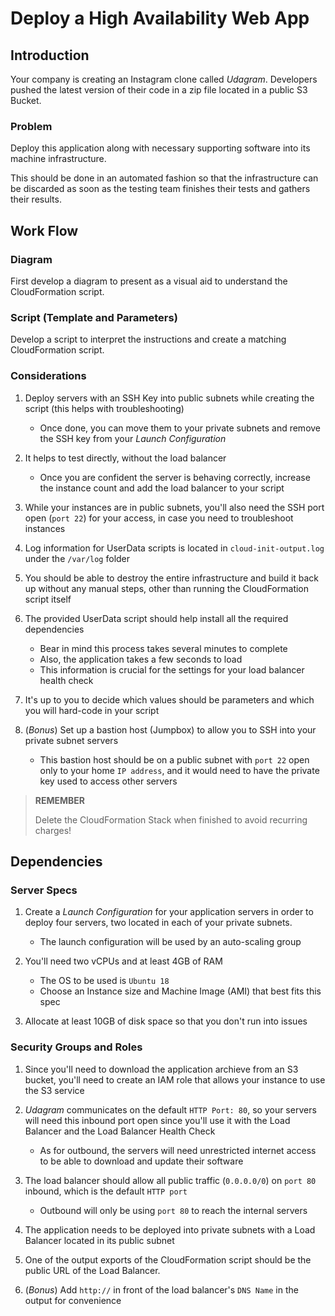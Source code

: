 # Deploy a High Availability Web App

## Introduction

Your company is creating an Instagram clone called *Udagram*. Developers
pushed the latest version of their code in a zip file located in a public S3
Bucket.

### Problem

Deploy this application along with necessary supporting software into its
machine infrastructure.

This should be done in an automated fashion so that the infrastructure can
be discarded as soon as the testing team finishes their tests and gathers
their results.

## Work Flow

### Diagram

First develop a diagram to present as a visual aid to understand the
CloudFormation script.

### Script (Template and Parameters)

Develop a script to interpret the instructions and create a matching
CloudFormation script.

### Considerations

  1. Deploy servers with an SSH Key into public subnets while creating 
the script (this helps with troubleshooting)
      * Once done, you can move them to your private subnets and remove 
the SSH key from your *Launch Configuration*

  2. It helps to test directly, without the load balancer
      * Once you are confident the server is behaving correctly, 
increase the instance count and add the load balancer to your script

  3. While your instances are in public subnets, you'll also need the 
SSH port open (`port 22`) for your access, in case you need to 
troubleshoot instances

  4. Log information for UserData scripts is located in 
`cloud-init-output.log` under the `/var/log` folder

  5. You should be able to destroy the entire infrastructure and build 
it back up without any manual steps, other than running the 
CloudFormation script itself

  6. The provided UserData script should help install all the required 
dependencies
      * Bear in mind this process takes several minutes to complete
      * Also, the application takes a few seconds to load
      * This information is crucial for the settings for your load 
balancer health check

  7. It's up to you to decide which values should be parameters and 
which you will hard-code in your script

  8. (*Bonus*) Set up a bastion host (Jumpbox) to allow you to SSH into 
your private subnet servers
      * This bastion host should be on a public subnet with `port 22` 
open only to your home `IP address`, and it would need to have the 
private key used to access other servers

> **REMEMBER**
>
> Delete the CloudFormation Stack when finished to avoid recurring 
charges!

## Dependencies

### Server Specs

  1. Create a *Launch Configuration* for your application servers in 
order to deploy four servers, two located in each of your private 
subnets.
      * The launch configuration will be used by an auto-scaling group

  2. You'll need two vCPUs and at least 4GB of RAM
      * The OS to be used is `Ubuntu 18`
      * Choose an Instance size and Machine Image (AMI) that best fits 
this spec

  3. Allocate at least 10GB of disk space so that you don't run into 
issues

### Security Groups and Roles

  1. Since you'll need to download the application archieve from an S3 
bucket, you'll need to create an IAM role that allows your instance to 
use the S3 service

  2. *Udagram* communicates on the default `HTTP Port: 80`, so your 
servers will need this inbound port open since you'll use it with the 
Load Balancer and the Load Balancer Health Check
      * As for outbound, the servers will  need unrestricted internet 
access to be able to download and update their software

  3. The load balancer should allow all public traffic (`0.0.0.0/0`) on 
`port 80` inbound, which is the default `HTTP port`
      * Outbound will only be using `port 80` to reach the internal 
servers

  4. The application needs to be deployed into private subnets with a 
Load Balancer located in its public subnet

  5. One of the output exports of the CloudFormation script should be 
the public URL of the Load Balancer.

  6. (*Bonus*) Add `http://` in front of the load balancer's `DNS Name` 
in the output for convenience

